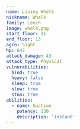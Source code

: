 ```yaml
---
name: Living Whelk
nickname: Whelk
family: Leech
image: whelk.png
start_floor: 11
end_floor: 13
agro: Sight
hp: 642
attack_damage: 43
attack_type: Physical
vulnerabilities:
  bind: true
  heavy: false
  sleep: true
  slow: true
  stun: true
abilities:
  - name: Suction
    potency: 130
    description: 'instant'
---
```

